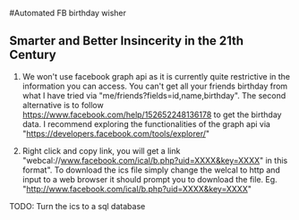 #Automated FB birthday wisher
## Smarter and Better Insincerity in the 21th Century

1. We won't use facebook graph api as it is currently quite restrictive in the information you can access. You can't get all your friends birthday from what I have tried via "me/friends?fields=id,name,birthday". The second alternative is to follow https://www.facebook.com/help/152652248136178 to get the birthday data. I recommend exploring the functionalities of the graph api via "https://developers.facebook.com/tools/explorer/"

2. Right click and copy link, you will get a link "webcal://www.facebook.com/ical/b.php?uid=XXXX&key=XXXX" in this format". To download the ics file simply change the welcal to http and input to a web browser it should prompt you to download the file. Eg. "http://www.facebook.com/ical/b.php?uid=XXXX&key=XXXX" 


TODO:
Turn the ics to a sql database


